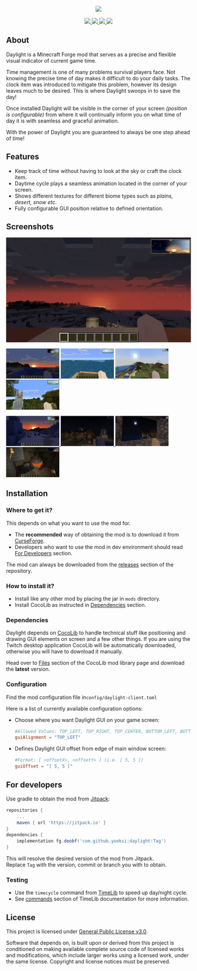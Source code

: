 <p align="center">
    <img src="assets/daylight_banner.gif"
</p>
<p align="center">
    <a href="https://jitpack.io/#yooksi/daylight">
        <img src="https://jitpack.io/v/yooksi/daylight.svg">
    </a>
    <a href="https://curse.nikky.moe/api/url/384362">
		<img src="https://curse.nikky.moe/api/img/384362?logo">
	</a>
    <a href="https://www.gnu.org/licenses/">
        <img src="https://img.shields.io/github/license/yooksi/daylight">
    </a>
    <a href="https://discord.gg/dKY9xW">
        <img src="https://img.shields.io/discord/710517912485494794">
    </a>
</p>

## About

Daylight is a Minecraft Forge mod that serves as a precise and flexible visual indicator of current game time.

Time management is one of many problems survival players face. Not knowing the precise time of day makes it difficult to do your daily tasks. The clock item was introduced to mitigate this problem, however its design leaves much to be desired. This is where Daylight swoops in to save the day!

Once installed Daylight will be visible in the corner of your screen *(position is configurable)* from where it will continually inform you on what time of day it is with seamless and graceful animation.

With the power of Daylight you are guaranteed to always be one step ahead of time!

## Features

- Keep track of time without having to look at the sky or craft the clock item.
- Daytime cycle plays a seamless animation located in the corner of your screen.
- Shows different textures for different biome types such as *plains, desert, snow etc.*
- Fully configurable GUI position relative to defined orientation.

## Screenshots

<p float="left">
    <img src="assets/demo/daylight_time_lapse.gif">
</p>
<p float="left">
    <a href="https://raw.githubusercontent.com/yooksi/daylight/readme/assets/screenshots/sunrise.png" target="_blank">
        <img src="assets/screenshots/sunrise.png" width="145" height="82">
    </a>
    <a href="https://raw.githubusercontent.com/yooksi/daylight/readme/assets/screenshots/noon.png" target="_blank">
        <img src="assets/screenshots/noon.png" width="145" height="82">
    </a>
    <a href="https://raw.githubusercontent.com/yooksi/daylight/readme/assets/screenshots/day_1.png" target="_blank">
        <img src="assets/screenshots/day_1.png" width="145" height="82">
    </a>
    <a href="https://raw.githubusercontent.com/yooksi/daylight/readme/assets/screenshots/day_2.png" target="_blank">
        <img src="assets/screenshots/day_2.png" width="145" height="82">
    </a>
</p>
<p float="left">
    <a href="https://raw.githubusercontent.com/yooksi/daylight/readme/assets/screenshots/sunset.png" target="_blank">
        <img src="assets/screenshots/sunset.png" width="145" height="82">
    </a>
    <a href="https://raw.githubusercontent.com/yooksi/daylight/readme/assets/screenshots/midnight.png" target="_blank">
        <img src="assets/screenshots/midnight.png" width="145" height="82">
    </a>
    <a href="https://raw.githubusercontent.com/yooksi/daylight/readme/assets/screenshots/night.png" target="_blank">
        <img src="assets/screenshots/night.png" width="145" height="82">
    </a>
    <a href="https://raw.githubusercontent.com/yooksi/daylight/readme/assets/screenshots/mining.png" target="_blank">
        <img src="assets/screenshots/mining.png" width="145" height="82">
    </a>
</p>


## Installation

### Where to get it?

This depends on what you want to use the mod for.

- The **recommended** way of obtaining the mod is to download it from [CurseForge](https://www.curseforge.com/minecraft/mc-mods/daylight).
- Developers who want to use the mod in dev environment should read [For Developers](#for-developers) section.

The mod can always be downloaded from the [releases](https://github.com/yooksi/daylight/releases) section of the repository.

### How to install it?

- Install like any other mod by placing the jar in `mods` directory.
- Install CocoLib as instructed in [Dependencies](#dependencies) section.

### Dependencies

Daylight depends on [CocoLib](https://www.curseforge.com/minecraft/mc-mods/cocolib) to handle technical stuff like positioning and drawing GUI elements on screen and a few other things. If you are using the Twitch desktop application CocoLib will be automatically downloaded, otherwise you will have to download it manually.

Head over to [Files](https://www.curseforge.com/minecraft/mc-mods/cocolib/files) section of the CocoLib mod library page and download the **latest** version.

### Configuration

Find the mod configuration file in`config/daylight-client.toml`

Here is a list of currently available configuration options:

- Choose where you want Daylight GUI on your game screen:

  ```toml
  #Allowed Values: TOP_LEFT, TOP_RIGHT, TOP_CENTER, BOTTOM_LEFT, BOTTOM_RIGHT
  guiAlignment = "TOP_LEFT"
  ```

- Defines Daylight GUI offset from edge of main window screen:
  
  ```toml
  #Format: [ <offsetX>, <offsetY> ] (i.e. [ 5, 5 ])
  guiOffset = "[ 5, 5 ]"
  ```

## For developers

Use gradle to obtain the mod from [Jitpack](https://jitpack.io/#yooksi/daylight):

```groovy
repositories {
	...
	maven { url 'https://jitpack.io' }
}
dependencies {
    implementation fg.deobf('com.github.yooksi:daylight:Tag')
}
```

This will resolve the desired version of the mod from Jitpack.  
Replace `Tag` with the version, commit or branch you with to obtain.

### Testing

- Use the `timecycle` command from [TimeLib](https://github.com/yooksi/timelib) to speed up day/night cycle.  
- See [commands](https://github.com/yooksi/timelib#commands) section of TimeLib documentation for more information.

## License

This project is licensed under [General Public License v3.0](https://www.gnu.org/licenses).

Software that depends on, is built upon or derived from this project is conditioned on making available complete source code of licensed works and modifications, which include larger works using a licensed work, under the same license. Copyright and license notices must be preserved.

